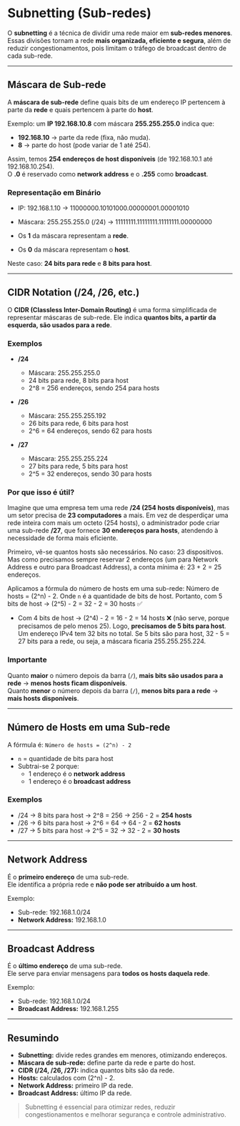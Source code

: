 # Subnetting (Sub-redes)

O **subnetting** é a técnica de dividir uma rede maior em **sub-redes menores**.  
Essas divisões tornam a rede **mais organizada, eficiente e segura**, além de reduzir congestionamentos, pois limitam o tráfego de broadcast dentro de cada sub-rede.

---

## Máscara de Sub-rede

A **máscara de sub-rede** define quais bits de um endereço IP pertencem à parte da **rede** e quais pertencem à parte do **host**.  

Exemplo: um **IP 192.168.10.8** com máscara **255.255.255.0** indica que:

- **192.168.10** → parte da rede (fixa, não muda).  
- **8** → parte do host (pode variar de 1 até 254).  

Assim, temos **254 endereços de host disponíveis** (de 192.168.10.1 até 192.168.10.254).  
O **.0** é reservado como **network address** e o **.255** como **broadcast**.

### Representação em Binário

- IP: 192.168.1.10 → 11000000.10101000.00000001.00001010  
- Máscara: 255.255.255.0 (/24) → 11111111.11111111.11111111.00000000  

- Os **1** da máscara representam a **rede**.  
- Os **0** da máscara representam o **host**.  

Neste caso: **24 bits para rede** e **8 bits para host**.

---

## CIDR Notation (/24, /26, etc.)

O **CIDR (Classless Inter-Domain Routing)** é uma forma simplificada de representar máscaras de sub-rede. Ele indica **quantos bits, a partir da esquerda, são usados para a rede**.

### Exemplos

- **/24**  
  - Máscara: 255.255.255.0  
  - 24 bits para rede, 8 bits para host  
  - 2^8 = 256 endereços, sendo 254 para hosts  

- **/26**  
  - Máscara: 255.255.255.192  
  - 26 bits para rede, 6 bits para host  
  - 2^6 = 64 endereços, sendo 62 para hosts  

- **/27**  
  - Máscara: 255.255.255.224  
  - 27 bits para rede, 5 bits para host  
  - 2^5 = 32 endereços, sendo 30 para hosts  

### Por que isso é útil?

Imagine que uma empresa tem uma rede **/24 (254 hosts disponíveis)**, mas um setor precisa de **23 computadores** a mais. Em vez de desperdiçar uma rede inteira com mais um octeto (254 hosts), o administrador pode criar uma sub-rede **/27**, que fornece **30 endereços para hosts**, atendendo à necessidade de forma mais eficiente.

Primeiro, vê-se quantos hosts são necessários. No caso: 23 dispositivos. Mas como precisamos sempre reservar 2 endereços (um para Network Address e outro para Broadcast Address), a conta mínima é: 23 + 2 = 25 endereços.

Aplicamos a fórmula do número de hosts em uma sub-rede: Número de hosts = (2^n) - 2. Onde `n` é a quantidade de bits de host. Portanto, com 5 bits de host → (2^5) - 2 = 32 - 2 = 30 hosts ✅

- Com 4 bits de host → (2^4) - 2 = 16 - 2 = 14 hosts ❌ (não serve, porque precisamos de pelo menos 25). Logo, **precisamos de 5 bits para host**. Um endereço IPv4 tem 32 bits no total. Se 5 bits são para host, 32 - 5 = 27 bits para a rede, ou seja, a máscara ficaria 255.255.255.224.

### Importante

Quanto **maior** o número depois da barra (`/`), **mais bits são usados para a rede** → **menos hosts ficam disponíveis**.  
Quanto **menor** o número depois da barra (`/`), **menos bits para a rede** → **mais hosts disponíveis**.

---

## Número de Hosts em uma Sub-rede

A fórmula é:
`Número de hosts = (2^n) - 2`

- `n` = quantidade de bits para host  
- Subtrai-se 2 porque:
  - 1 endereço é o **network address**  
  - 1 endereço é o **broadcast address**  

### Exemplos

- /24 → 8 bits para host → 2^8 = 256 → 256 - 2 = **254 hosts**  
- /26 → 6 bits para host → 2^6 = 64 → 64 - 2 = **62 hosts**  
- /27 → 5 bits para host → 2^5 = 32 → 32 - 2 = **30 hosts**

---

## Network Address

É o **primeiro endereço** de uma sub-rede.  
Ele identifica a própria rede e **não pode ser atribuído a um host**.

Exemplo:  
- Sub-rede: 192.168.1.0/24  
- **Network Address:** 192.168.1.0  

---

## Broadcast Address

É o **último endereço** de uma sub-rede.  
Ele serve para enviar mensagens para **todos os hosts daquela rede**.

Exemplo:  
- Sub-rede: 192.168.1.0/24  
- **Broadcast Address:** 192.168.1.255  

---

## Resumindo

- **Subnetting:** divide redes grandes em menores, otimizando endereços.  
- **Máscara de sub-rede:** define parte da rede e parte do host.  
- **CIDR (/24, /26, /27):** indica quantos bits são da rede.  
- **Hosts:** calculados com (2^n) - 2.  
- **Network Address:** primeiro IP da rede.  
- **Broadcast Address:** último IP da rede.  

> Subnetting é essencial para otimizar redes, reduzir congestionamentos e melhorar segurança e controle administrativo.
 
